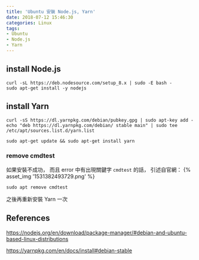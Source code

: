 ```yaml
---
title: 'Ubuntu 安裝 Node.js, Yarn'
date: 2018-07-12 15:46:30
categories: Linux
tags:
- Ubuntu
- Node.js
- Yarn
---
```


## install Node.js

```shell
curl -sL https://deb.nodesource.com/setup_8.x | sudo -E bash -
sudo apt-get install -y nodejs
```

## install Yarn

```shell
curl -sS https://dl.yarnpkg.com/debian/pubkey.gpg | sudo apt-key add -
echo "deb https://dl.yarnpkg.com/debian/ stable main" | sudo tee /etc/apt/sources.list.d/yarn.list

sudo apt-get update && sudo apt-get install yarn
```

### remove cmdtest

如果安裝不成功，
而且 error 中有出現關鍵字 `cmdtest` 的話，
引述自官網：
{% asset_img '1531382493729.png' %}
<!-- ![1531382493729](/home/newtchen/Documents/MyWorks/hexo_blog_source/source/_posts/2018/0712---Ubuntu-安裝-Node-js-Yarn/1531382493729.png) -->

```shell
sudo apt remove cmdtest
```

之後再重新安裝 Yarn 一次

## References

https://nodejs.org/en/download/package-manager/#debian-and-ubuntu-based-linux-distributions

https://yarnpkg.com/en/docs/install#debian-stable


